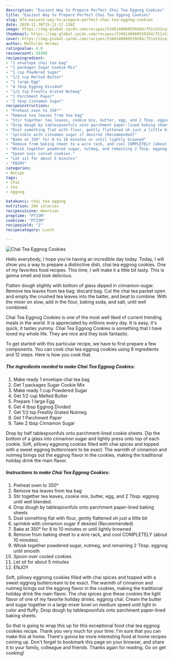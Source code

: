 ```yaml
---
description: "Easiest Way to Prepare Perfect Chai Tea Eggnog Cookies"
title: "Easiest Way to Prepare Perfect Chai Tea Eggnog Cookies"
slug: 874-easiest-way-to-prepare-perfect-chai-tea-eggnog-cookies
date: 2020-11-30T15:11:17.138Z
image: https://img-global.cpcdn.com/recipes/5348148960559104/751x532cq70/chai-tea-eggnog-cookies-recipe-main-photo.jpg
thumbnail: https://img-global.cpcdn.com/recipes/5348148960559104/751x532cq70/chai-tea-eggnog-cookies-recipe-main-photo.jpg
cover: https://img-global.cpcdn.com/recipes/5348148960559104/751x532cq70/chai-tea-eggnog-cookies-recipe-main-photo.jpg
author: Mathilda Holmes
ratingvalue: 4.8
reviewcount: 29380
recipeingredient:
- "1 envelope chai tea bag"
- "1 packages Sugar Cookie Mix"
- "1 cup Powdered Sugar"
- "1/2 cup Melted Butter"
- "1 large Egg"
- "4 tbsp Eggnog Divided"
- "1/2 tsp Freshly Grated Nutmeg"
- "1 Parchment Paper"
- "2 tbsp Cinnamon Sugar"
recipeinstructions:
- "Preheat oven to 350°"
- "Remove tea leaves from tea bag"
- "Stir together tea leaves, cookie mix, butter, egg, and 2 Tbsp. eggnog until well blended."
- "Drop dough by tablespoonfuls onto parchment paper-lined baking sheets"
- "Dust something flat with flour, gently flattened oh just a little bit"
- "sprinkle with cinnamon sugar if desired (Recommended)"
- "Bake at 350° for 8 to 10 minutes or until lightly browned"
- "Remove from baking sheet to a wire rack, and cool COMPLETELY (about 10 minutes)."
- "Whisk together powdered sugar, nutmeg, and remaining 2 Tbsp. eggnog until smooth"
- "Spoon over cooled cookies."
- "Let sit for about 5 minutes"
- "ENJOY"
categories:
- Recipe
tags:
- chai
- tea
- eggnog

katakunci: chai tea eggnog 
nutrition: 284 calories
recipecuisine: American
preptime: "PT33M"
cooktime: "PT33M"
recipeyield: "2"
recipecategory: Lunch

---
```



![Chai Tea Eggnog Cookies](https://img-global.cpcdn.com/recipes/5348148960559104/751x532cq70/chai-tea-eggnog-cookies-recipe-main-photo.jpg)

Hello everybody, I hope you're having an incredible day today. Today, I will show you a way to prepare a distinctive dish, chai tea eggnog cookies. One of my favorites food recipes. This time, I will make it a little bit tasty. This is gonna smell and look delicious.

Flatten dough slightly with bottom of glass dipped in cinnamon-sugar. Remove tea leaves from tea bag; discard bag. Cut the chai tea packet open and empty the crushed tea leaves into the batter, and beat to combine. With the mixer on slow, add in the flour, baking soda, and salt, until well combined.

Chai Tea Eggnog Cookies is one of the most well liked of current trending meals in the world. It is appreciated by millions every day. It is easy, it's quick, it tastes yummy. Chai Tea Eggnog Cookies is something that I have loved my whole life. They are nice and they look fantastic.


To get started with this particular recipe, we have to first prepare a few components. You can cook chai tea eggnog cookies using 9 ingredients and 12 steps. Here is how you cook that.

<!--inarticleads1-->

##### The ingredients needed to make Chai Tea Eggnog Cookies:

1. Make ready 1 envelope chai tea bag
1. Get 1 packages Sugar Cookie Mix
1. Make ready 1 cup Powdered Sugar
1. Get 1/2 cup Melted Butter
1. Prepare 1 large Egg
1. Get 4 tbsp Eggnog Divided
1. Get 1/2 tsp Freshly Grated Nutmeg
1. Get 1 Parchment Paper
1. Take 2 tbsp Cinnamon Sugar


Drop by half tablespoonfuls onto parchment-lined cookie sheets. Dip the bottom of a glass into cinnamon sugar and lightly press onto top of each cookie. Soft, pillowy eggnong cookies filled with chai spices and topped with a sweet eggnog buttercream to be exact. The warmth of cinnamon and nutmeg brings out the eggnog flavor in the cookies, making the traditional holiday drink the main flavor. 

<!--inarticleads2-->

##### Instructions to make Chai Tea Eggnog Cookies:

1. Preheat oven to 350°
1. Remove tea leaves from tea bag
1. Stir together tea leaves, cookie mix, butter, egg, and 2 Tbsp. eggnog until well blended.
1. Drop dough by tablespoonfuls onto parchment paper-lined baking sheets
1. Dust something flat with flour, gently flattened oh just a little bit
1. sprinkle with cinnamon sugar if desired (Recommended)
1. Bake at 350° for 8 to 10 minutes or until lightly browned
1. Remove from baking sheet to a wire rack, and cool COMPLETELY (about 10 minutes).
1. Whisk together powdered sugar, nutmeg, and remaining 2 Tbsp. eggnog until smooth
1. Spoon over cooled cookies.
1. Let sit for about 5 minutes
1. ENJOY


Soft, pillowy eggnong cookies filled with chai spices and topped with a sweet eggnog buttercream to be exact. The warmth of cinnamon and nutmeg brings out the eggnog flavor in the cookies, making the traditional holiday drink the main flavor. The chai spices give these cookies the light flavor of one of my favorite holiday drinks. eggnog chai. Cream the butter and sugar together in a large mixer bowl on medium speed until light in color and fluffy. Drop dough by tablespoonfuls onto parchment paper-lined baking sheets. 

So that is going to wrap this up for this exceptional food chai tea eggnog cookies recipe. Thank you very much for your time. I'm sure that you can make this at home. There's gonna be more interesting food at home recipes coming up. Don't forget to bookmark this page on your browser, and share it to your family, colleague and friends. Thanks again for reading. Go on get cooking!
